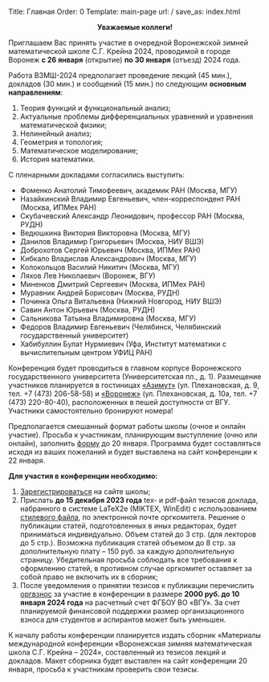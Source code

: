 Title: Главная
Order: 0
Template: main-page
url: /
save_as: index.html

**<center>Уважаемые коллеги!</center>**

Приглашаем Вас принять участие в очередной Воронежской зимней математической школе С.Г. Крейна 2024, проводимой в городе Воронеж **с 26 января** (открытие) **по 30 января** (отъезд) 2024 года.

Работа ВЗМШ-2024 предполагает проведение лекций (45 мин.), докладов (30 мин.) и
сообщений (15 мин.) по следующим **основным направлениям**:

1. Теория функций и функциональный анализ;
2. Актуальные проблемы дифференциальных уравнений и уравнения математической физики;
3. Нелинейный анализ;
4. Геометрия и топология;
5. Математическое моделирование;
6. История математики.

С пленарными докладами согласились выступить:

* Фоменко Анатолий Тимофеевич, академик РАН (Москва, МГУ)
* Назайкинский Владимир Евгеньевич, член-корреспондент РАН (Москва, ИПМех РАН)
* Скубачевский Александр Леонидович, профессор РАН (Москва, РУДН)
* Ведюшкина Виктория Викторовна (Москва, МГУ)
* Данилов Владимир Григорьевич (Москва, НИУ ВШЭ)
* Доброхотов Сергей Юрьевич (Москва, ИПМех РАН)
* Кибкало Владислав Александрович (Москва, МГУ)
* Колокольцов Василий Никитич (Москва, МГУ)
* Ляхов Лев Николаевич (Воронеж, ВГУ)
* Миненков Дмитрий Сергеевич (Москва, ИПМех РАН)
* Муравник Андрей Борисович (Москва, РУДН)
* Починка Ольга Витальевна (Нижний Новгород, НИУ ВШЭ)
* Савин Антон Юрьевич (Москва, РУДН)
* Сальникова Татьяна Владимировна (Москва, МГУ)
* Федоров Владимир Евгеньевич (Челябинск, Челябинский государственный университет)
* Хабибуллин Булат Нурмиевич (Уфа, Институт математики с вычислительным центром УФИЦ РАН)

Конференция будет проводиться в главном корпусе Воронежского государственного университета (Университетская пл., д. 1). Размещение участников планируется в гостиницах [«Азимут»](https://azimuthotels.com/ru/voronezh/azimut-hotel-voronezh) (ул. Плехановская, д. 9, тел. +7 (473) 206-58-58) и [«Воронеж»](https://www.voronezhhotel.ru/) (ул. Плехановская, д. 10а, тел. +7 (473) 220-80-40), расположенных в пешей доступности от ВГУ. Участники самостоятельно бронируют номера!
 
Предполагается смешанный формат работы школы (очное и онлайн участие). Просьба к участникам, планирующим выступление (очно или онлайн), заполнить [форму](https://docs.google.com/forms/d/e/1FAIpQLScOuaGaAVOXQRRckrd5mHo2nI4VxwWtiQ69qNstmL_2Wireqw/viewform) до 20 января. Программа будет составляться исходя из ваших пожеланий и будет выставлена на сайт конференции к 22 января.

**Для участия в конференции необходимо:**

1. [Зарегистрироваться](https://vzms.kmm-vsu.ru/registration) на сайте школы;
2. Прислать **до 15 декабря 2023 года** tex- и pdf-файл тезисов доклада, набранного в системе LaTeX2e (MIKTEX, WinEdit) с использованием [стилевого файла](https://vzms.kmm-vsu.ru/rules), по электронной почте оргкомитета. Решение о публикации статей, подготовленных в иных редакторах, будет приниматься индивидуально. Объем статей до 3 стр. (для лекторов до 5 стр.). Возможна публикация статей объемом до 8 стр. за дополнительную плату – 150 руб. за каждую дополнительную страницу. Убедительная просьба соблюдать все требования к оформлению статей, в противном случае оргкомитет оставляет за собой право не включить их в сборник;
3. После уведомления о принятии тезисов к публикации перечислить [оргвзнос](https://vzms.kmm-vsu.ru/contribution) за участие в конференции в размере **2000 руб. до 10 января 2024 года** на расчетный счет ФГБОУ ВО «ВГУ». За счет планируемой финансовой поддержки размер организационного взноса для студентов и аспирантов может быть уменьшен.

К началу работы конференции планируется издать сборник «Материалы международной конференции «Воронежская зимняя математическая школа С.Г. Крейна – 2024», составленный из тезисов лекций и докладов. Макет сборника будет выставлен на сайт конференции 20 января, просьба к участникам проверить свои тезисы.
